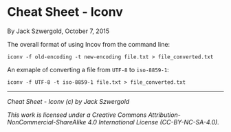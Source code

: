 # Cheat Sheet - Iconv

By Jack Szwergold, October 7, 2015

The overall format of using Incov from the command line:

	iconv -f old-encoding -t new-encoding file.txt > file_converted.txt

An exmaple of converting a file from `UTF-8` to `iso-8859-1`:

	iconv -f UTF-8 -t iso-8859-1 file.txt > file_converted.txt

***

*Cheat Sheet - Iconv (c) by Jack Szwergold*

*This work is licensed under a Creative Commons Attribution-NonCommercial-ShareAlike 4.0 International License (CC-BY-NC-SA-4.0).*